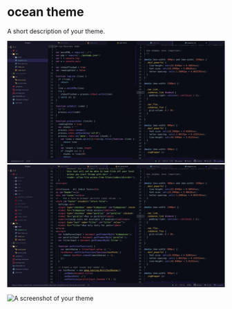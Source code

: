 # ocean theme

A short description of your theme.

![A screenshot of your theme](/pictures/example1.png)
![A screenshot of your theme](/pictures/example2.png)

![A screenshot of your theme](https://f.cloud.github.com/assets/69169/2289498/4c3cb0ec-a009-11e3-8dbd-077ee11741e5.gif)
